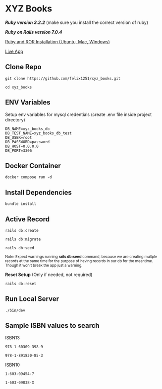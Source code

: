 # XYZ Books

**_Ruby version 3.2.2_** (make sure you install the correct version of ruby)

**_Ruby on Rails version 7.0.4_**

[Ruby and ROR Installation (Ubuntu, Mac, Windows)](https://gorails.com/setup/ubuntu/22.04)

<a href="https://xyz.felixabacajen.info">Live App</a>

## Clone Repo

```
git clone https://github.com/felix1251/xyz_books.git
```

```
cd xyz_books
```

## ENV Variables

Setup env variables for mysql credentials (create .env file inside project directory)

```
DB_NAME=xyz_books_db
DB_TEST_NAME=xyz_books_db_test
DB_USER=root
DB_PASSWORD=password
DB_HOST=0.0.0.0
DB_PORT=3306
```

## Docker Container

```
docker compose run -d
```

## Install Dependencies

```
bundle install
```

## Active Record

```
rails db:create
```

```
rails db:migrate
```

```
rails db:seed
```

<sub>Note: Expect warnings running <b>rails db:seed</b> command, because we are creating multple records at the same time for the purpose of having records in our db for the meantime. Though it won't break the app just a warning.</sub>

**Reset Setup** (Only if needed, not required)

```
rails db:reset
```

## Run Local Server

```
./bin/dev
```

## Sample ISBN values to search

ISBN13

```
978-1-60309-398-9
```

```
978-1-891830-85-3
```

ISBN10

```
1-603-09454-7
```

```
1-603-09038-X
```
